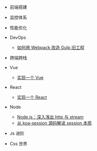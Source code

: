 <!-- docs/_sidebar.md -->

* 前端搭建

* 监控体系
* 性能优化
* DevOps
  * [如何用 Webpack 改造 Gulp 旧工程](fed/devops/gulp_to_webpack)
* 跨端跨栈
* Vue
  * [实现一个 Vue](fed/vue/index)
* React

  * [实现一个 React](fed/react/index)

* Node

  * [Node.js：深入浅出 http 与 stream](fed/node/http_and_stream)
  * [从 koa-session 源码解读 session 本质](fed/node/what_is_session)

* Js 进阶

* Css 世界

  

